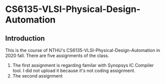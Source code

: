 # CS6135-VLSI-Physical-Design-Automation

## Introduction
This is the course of NTHU's CS6135-VLSI-Physical-Design-Automation in 2020 fall. There are five assignments of the class.
1. The first assignment is regarding familar with Synopsys IC Compiler tool. I did not upload it because it's not coding assignment.
2. The second assignment 